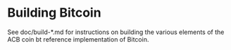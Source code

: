 Building Bitcoin
================

See doc/build-*.md for instructions on building the various
elements of the ACB coin bt reference implementation of Bitcoin.
